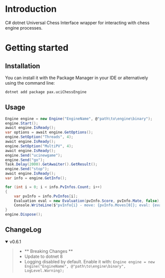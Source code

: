 # Introduction

C# dotnet Universal Chess Interface wrapper for interacting with chess engine processes.

# Getting started

## Installation
You can install it with the Package Manager in your IDE or alternatively using the command line:

```bash
dotnet add package pax.uciChessEngine
```
## Usage
```csharp
Engine engine = new Engine("EngineName", @"path\to\engine\binary");
engine.Start();
await engine.IsReady();
var options = await engine.GetOptions();
engine.SetOption("Threads", 4);
await engine.IsReady();
engine.SetOption("MultiPV", 4);
await engine.IsReady();
engine.Send("ucinewgame");
engine.Send("go");
Task.Delay(2000).GetAwaiter().GetResult();
engine.Send("stop");
await engine.IsReady();
var info = engine.GetInfo();

for (int i = 0; i < info.PvInfos.Count; i++)
{
    var pvInfo = info.PvInfos[i];
    Evaluation eval = new Evaluation(pvInfo.Score, pvInfo.Mate, false);
    Console.WriteLine($"pvInfo{i} - move: {pvInfo.Moves[0]}; eval: {eval}");
}
engine.Dispose();
```

## ChangeLog

<details open="open"><summary>v0.6.1</summary>

>- ** Breaking Changes **
>- Update to dotnet 8
>- Logging disabled by default. Enable it with:
`
Engine engine = new Engine("EngineName", @"path\to\engine\binary", LogLevel.Warning);
`

</details>